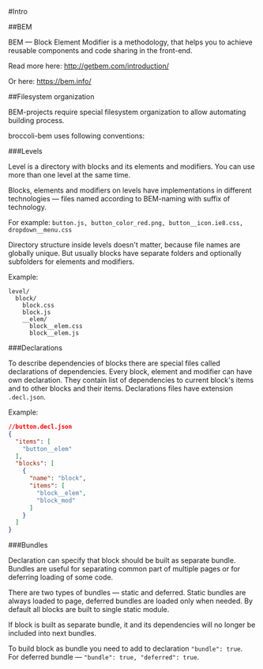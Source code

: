 #Intro

##BEM

BEM — Block Element Modifier is a methodology, that helps you to achieve reusable components and code sharing in the front-end.

Read more here:
http://getbem.com/introduction/

Or here:
https://bem.info/

##Filesystem organization

BEM-projects require special filesystem organization to allow automating building process.

broccoli-bem uses following conventions:

###Levels

Level is a directory with blocks and its elements and modifiers.
You can use more than one level at the same time.

Blocks, elements and modifiers on levels have implementations in different technologies
&mdash; files named according to BEM-naming with suffix of technology.

For example: `button.js, button_color_red.png, button__icon.ie8.css, dropdown__menu.css`

Directory structure inside levels doesn't matter, because file names are globally unique.
But usually blocks have separate folders and optionally subfolders for elements and modifiers.

Example:
```
level/
  block/
    block.css
    block.js
    __elem/
      block__elem.css
      block__elem.js
```

###Declarations

To describe dependencies of blocks there are special files called declarations of dependencies.
Every block, element and modifier can have own declaration. 
They contain list of dependencies to current block's items and to other blocks and their items.
Declarations files have extension `.decl.json`.

Example:
```json
//button.decl.json
{
  "items": [
    "button__elem"
  ],
  "blocks": [
    {
      "name": "block",
      "items": [
        "block__elem",
        "block_mod"
      ]
    }
  ]
}
```

###Bundles

Declaration can specify that block should be built as separate bundle.
Bundles are useful for separating common part of multiple pages or
for deferring loading of some code.

There are two types of bundles &mdash; static and deferred.
Static bundles are always loaded to page, deferred bundles are loaded only when needed.
By default all blocks are built to single static module.

If block is built as separate bundle, it and its dependencies will no longer be included
into next bundles.

To build block as bundle you need to add to declaration `"bundle": true`.<br>
For deferred bundle &mdash; `"bundle": true, "deferred": true`.
